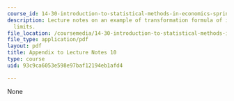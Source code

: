 ```yaml
---
course_id: 14-30-introduction-to-statistical-methods-in-economics-spring-2009
description: Lecture notes on an example of transformation formula of integration
  limits.
file_location: /coursemedia/14-30-introduction-to-statistical-methods-in-economics-spring-2009/93c9ca6053e598e97baf12194eb1afd4_MIT14_30s09_lec10ex.pdf
file_type: application/pdf
layout: pdf
title: Appendix to Lecture Notes 10
type: course
uid: 93c9ca6053e598e97baf12194eb1afd4

---
```

None